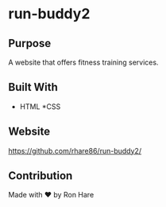 # run-buddy2

## Purpose
A website that offers fitness training services.

##  Built With
* HTML
*CSS

## Website
https://github.com/rhare86/run-buddy2/

## Contribution
Made with ❤️ by Ron Hare
